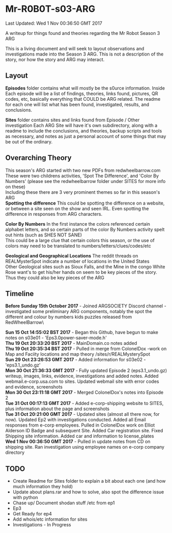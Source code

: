 # Mr-R0B0T-s03-ARG

Last Updated: Wed 1 Nov 00:36:50 GMT 2017

A writeup for things found and theories regarding the Mr Robot Season 3 ARG

This is a living document and will seek to layout observations and investigations made into the Season 3 ARG. This is not a description of the story, nor how the story and ARG may interact. 

Layout
------

**Episodes** folder contains what will mostly be the s0urce information. 
Inside Each episode will be a list of findings, theories, links found, pictures, QR codes, etc, basically everything that COULD be ARG related. The readme for each one will list what has been found, investigated, results, and conclusions. 

**Sites** folder contains sites and links found from Episode / Other investigation
Each ARG Site will have it's own subdirectory, along with a readme to include the conclusions, and theories, backup scripts and tools as necessary, and notes as just a personal account of some things that may be out of the ordinary.  

Overarching Theory
------------------

This season's ARG started with two new PDFs from redwheelbarrow.com\
These were two childrens activities, 'Spot The Difference', and 'Color By Numbers' (please see the redwheelbarrow folder under SITES for more info on these)\
Including these there are 3 very prominent themes so far in this season's ARG\
**Spotting the difference** 
This could be spotting the difference on a website, or between a site seen on the show and seen IRL. Even spotting the difference in responses from ARG characters. 

**Color By Numbers**
In the first instance the colors referenced certain alphabet letters, and so certain parts of the color By Numbers activity spelt out hints (such as SHES NOT SANE)\
This could be a large clue that certain colors this season, or the use of colors may need to be translated to numbers/letters/clues/codes/etc

**Geological and Geographical Locations**
The reddit threads on REALMysterSpot indicate a number of locations in the United States\
Other Geological sites such as Sioux Falls, and the Mine in the congo White Rose want's to get his/her hands on seem to be key pieces of the story. Thus they could also be key pieces of the ARG


Timeline
--------

**Before Sunday 15th October 2017** - Joined ARGSOCIETY Discord channel - investigated some preliminary ARG components, notably the spot the different and colour by numbers kids puzzles released from RedWheelBarrow\

**Sun 15 Oct 14:55:02 BST 2017** - Began this Github, have begun to make notes on s03e01 - 'Eps3.0power-saver-mode.h'\
**Thu 19 Oct 20:33:20 BST 2017** - MainDomain.co notes added \
**Thu 19 Oct 20:35:34 BST 2017** - Pulled in merge from ColonelDox -work on Map and Faciity locations and map theory /sites/r/REALMysterySpot\
**Sun 29 Oct 23:26:53 GMT 2017** - Added information for s03e02 - 'eps3.1_undo.gz'\
**Mon 30 Oct 21:36:33 GMT 2017** - Fully updated Episode 2 (eps3.1_undo.gz) writeup, images, links, evidence, investigations and added notes. Added webmail.e-corp.usa.com to sites. Updated webmail site with error codes and evidence, screenshots\
**Mon 30 Oct 23:11:18 GMT 2017** - Merged ColonelDox's notes into Episode 2\
**Tue 31 Oct 00:17:13 GMT 2017** - Added e-corp-shipping website to SITES, plus information about the page and screenshots\
**Tue 31 Oct 20:21:00 GMT 2017** - Updated sites (almost all there now, for now). Updated Ep2 with investigations conducted. Added all Email responses from e-corp employees. Pulled in ColonelDox work on Elliot Alderson ID Badge and subsequent Site. Added Car registration site. Fixed Shipping site information. Added car and information to license_plates\
**Wed  1 Nov 00:36:50 GMT 2017** - Pulled in update notes from CD on shipping site. Ran investigation using employee names on e-corp company directory





TODO
----
- Create Readme for Sites folder to explain a bit about each one (and how much information they hold)
- Update about plans.rar and how to solve, also spot the difference issue with python
- Chase up/ Document shodan stuff /etc from ep1
- Ep3
- Get Ready for ep4
- Add whois/etc information for sites
- Investigations - In Progress




